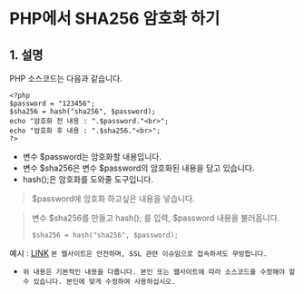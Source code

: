 # PHP에서 SHA256 암호화 하기
## 1. 설명
PHP 소스코드는 다음과 같습니다.
```
<?php
$password = "123456";
$sha256 = hash("sha256", $password);
echo "암호화 전 내용 : ".$password."<br>";
echo "암호화 후 내용 : ".$sha256."<br>";
?>
```
* 변수 $password는 암호화할 내용입니다.
* 변수 $sha256은 변수 $password의 암호화된 내용을 담고 있습니다.
* hash();은 암호화를 도와줄 도구입니다.

> $password에 암호화 하고싶은 내용을 넣습니다.

> 변수 $sha256를 만들고 hash(); 를 입력, $password 내용을 불러옵니다.
> ```
> $sha256 = hash("sha256", $password);
> ```

예시 : [LINK](https://esoftkorea.co.kr/github/php-sha256/)
```본 웹사이트은 안전하며, SSL 관련 이슈임으로 접속하셔도 무방합니다.```

* ```위 내용은 기본적인 내용을 다룹니다. 본인 또는 웹사이트에 따라 소스코드를 수정해야 할 수 있습니다. 본인에 맞게 수정하여 사용하십시오.```
